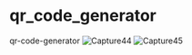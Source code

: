 # qr_code_generator
qr-code-generator
![Capture44](https://user-images.githubusercontent.com/8805744/209350241-db9c807d-4819-496a-86ca-baf0a4ac4c1b.PNG)
![Capture45](https://user-images.githubusercontent.com/8805744/209350246-c878fe63-de10-4dd7-afc2-5bec34ff467b.PNG)
